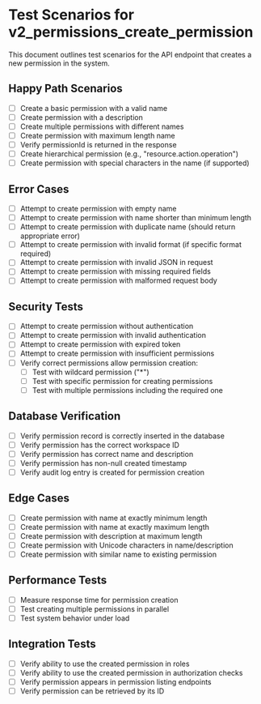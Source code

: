 # Test Scenarios for v2_permissions_create_permission

This document outlines test scenarios for the API endpoint that creates a new permission in the system.

## Happy Path Scenarios

- [ ] Create a basic permission with a valid name
- [ ] Create permission with a description
- [ ] Create multiple permissions with different names
- [ ] Create permission with maximum length name
- [ ] Verify permissionId is returned in the response
- [ ] Create hierarchical permission (e.g., "resource.action.operation")
- [ ] Create permission with special characters in the name (if supported)

## Error Cases

- [ ] Attempt to create permission with empty name
- [ ] Attempt to create permission with name shorter than minimum length
- [ ] Attempt to create permission with duplicate name (should return appropriate error)
- [ ] Attempt to create permission with invalid format (if specific format required)
- [ ] Attempt to create permission with invalid JSON in request
- [ ] Attempt to create permission with missing required fields
- [ ] Attempt to create permission with malformed request body

## Security Tests

- [ ] Attempt to create permission without authentication
- [ ] Attempt to create permission with invalid authentication
- [ ] Attempt to create permission with expired token
- [ ] Attempt to create permission with insufficient permissions
- [ ] Verify correct permissions allow permission creation:
  - [ ] Test with wildcard permission ("*")
  - [ ] Test with specific permission for creating permissions
  - [ ] Test with multiple permissions including the required one

## Database Verification

- [ ] Verify permission record is correctly inserted in the database
- [ ] Verify permission has the correct workspace ID
- [ ] Verify permission has correct name and description
- [ ] Verify permission has non-null created timestamp
- [ ] Verify audit log entry is created for permission creation

## Edge Cases

- [ ] Create permission with name at exactly minimum length
- [ ] Create permission with name at exactly maximum length
- [ ] Create permission with description at maximum length
- [ ] Create permission with Unicode characters in name/description
- [ ] Create permission with similar name to existing permission

## Performance Tests

- [ ] Measure response time for permission creation
- [ ] Test creating multiple permissions in parallel
- [ ] Test system behavior under load

## Integration Tests

- [ ] Verify ability to use the created permission in roles
- [ ] Verify ability to use the created permission in authorization checks
- [ ] Verify permission appears in permission listing endpoints
- [ ] Verify permission can be retrieved by its ID